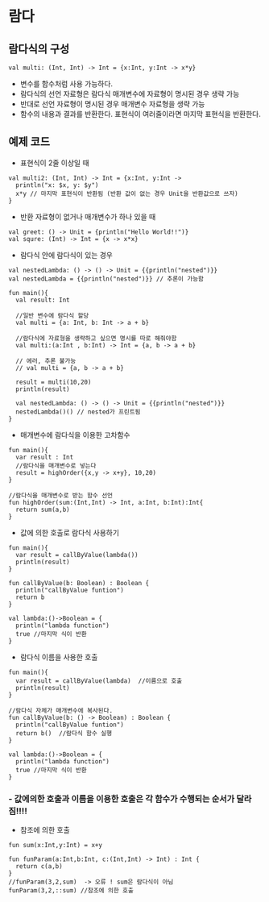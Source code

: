 # 람다

## 람다식의 구성

  ```
  val multi: (Int, Int) -> Int = {x:Int, y:Int -> x*y}
  ```
  
  - 변수를 함수처럼 사용 가능하다.
  - 람다식의 선언 자료형은 람다식 매개변수에 자료형이 명시된 경우 생략 가능
  - 반대로 선언 자료형이 명시된 경우 매개변수 자료형을 생략 가능
  - 함수의 내용과 결과를 반환한다. 표현식이 여러줄이라면 마지막 표현식을 반환한다.
  
## 예제 코드

  - 표현식이 2줄 이상일 때
  ```
  val multi2: (Int, Int) -> Int = {x:Int, y:Int -> 
    println("x: $x, y: $y")
    x*y // 마지막 표현식이 반환됨 (반환 값이 없는 경우 Unit을 반환값으로 쓰자)
  }
  ```
  
  - 반환 자료형이 없거나 매개변수가 하나 있을 때
  ```
  val greet: () -> Unit = {println("Hello World!!")}
  val squre: (Int) -> Int = {x -> x*x}
  ```
  
  - 람다식 안에 람다식이 있는 경우
  
  ```
  val nestedLambda: () -> () -> Unit = {{println("nested")}}
  val nestedLambda = {{println("nested")}} // 추론이 가능함

  ```  
  
  ```
  fun main(){
    val result: Int

    //일반 변수에 람다식 할당
    val multi = {a: Int, b: Int -> a + b}

    //람다식에 자료형을 생략하고 싶으면 명시를 따로 해줘야함
    val multi:(a:Int , b:Int) -> Int = {a, b -> a + b}

    // 에러, 추론 불가능
    // val multi = {a, b -> a + b}
    
    result = multi(10,20)
    println(result)
    
    val nestedLambda: () -> () -> Unit = {{println("nested")}}
    nestedLambda()() // nested가 프린트됨
  }
  ```
  
  - 매개변수에 람다식을 이용한 고차함수
  
  ```
  fun main(){
    var result : Int
    //람다식을 매개변수로 넣는다
    result = highOrder({x,y -> x+y}, 10,20)
  }
  
  //람다식을 매개변수로 받는 함수 선언
  fun highOrder(sum:(Int,Int) -> Int, a:Int, b:Int):Int{
    return sum(a,b)
  }
  ```
  
  - 값에 의한 호출로 람다식 사용하기
  
  ```
  fun main(){
    var result = callByValue(lambda())
    println(result)
  }
  
  fun callByValue(b: Boolean) : Boolean {
    println("callByValue funtion")
    return b
  }
  
  val lambda:()->Boolean = {
    println("lambda function")
    true //마지막 식이 반환
  }
  ```

  - 람다식 이름을 사용한 호출
  
  ```
  fun main(){
    var result = callByValue(lambda)  //이름으로 호출
    println(result)
  }
  
  //람다식 자체가 매개변수에 복사된다.
  fun callByValue(b: () -> Boolean) : Boolean {
    println("callByValue funtion")
    return b()  //람다식 함수 실행
  }
  
  val lambda:()->Boolean = {
    println("lambda function")
    true //마지막 식이 반환
  }
  ```
  
  ### - 값에의한 호출과 이름을 이용한 호출은 각 함수가 수행되는 순서가 달라짐!!!!
  
  - 참조에 의한 호출
  
  ```
  fun sum(x:Int,y:Int) = x+y
  
  fun funParam(a:Int,b:Int, c:(Int,Int) -> Int) : Int {
    return c(a,b)
  }
  //funParam(3,2,sum)  -> 오류 ! sum은 람다식이 아님
  funParam(3,2,::sum) //참조에 의한 호출
  ```
